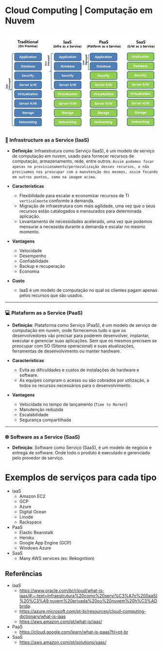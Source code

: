 # Cloud Computing | Computação em Nuvem

![Tipos de computação em nuvem](../imgs/types-cloud-computing.png)
---

### 💾 Infrastructure as a Service (IaaS)

- **Definição**: Infraestrutura como Serviço (IaaS), é um modelo de serviço de computação em nuvem, usado para fornecer recursos de computação, armazenamento, rede, entre outros. `Assim podemos focar apenas no provisionamento/pernozalização desses recursos, e não precisamos nos preocupar com a manutenção dos mesmos, assim focando em outros pontos, como na imagem acima`.

- **Características**
    - Flexibilidade para escalar e economizar recursos de TI `verticalmente` conformte a demanda.
    - Migração de infraestrutura com mais agilidade, uma vez que o seus recursos estão catalogados e mensurados para determinada aplicação.
    - Levantamento de necessidades acelerado, uma vez que podemos mensurar a necessida durante a demanda e escalar no mesmo momento.

- **Vantagens**
    - Velocidade
    - Desempenho
    - Confiabilidade
    - Backup e recuperação
    - Economia

- **Custo**
    - IaaS é um modelo de computação no qual os clientes pagam apenas pelos recursos que são usados.
---

### 💻 Plataform as a Service (PaaS)

- **Definição**: Plataforma como Serviço (PaaS), é um modelo de serviço de computação em nuvem, onde fornecemos tudo o que os desenvolvedores vão precisar para poderem desenvolver, implantar, executar e gerenciar suas aplicações. Sem que os mesmos precisem se preocupar com SO (Sitema operacional) e suas atualizações, ferramentas de desenvolvimento ou manter hardware.

- **Características**
    - Evita as dificuldades e custos de instalações de hardware e software.
    - As equipes compram o acesso ou são cobrados por utilização, a todos os recursos necessários para o desenvolvimento.


- **Vantagens**
    - Velocidade no tempo de lançamento (`Time to Market`)
    - Manutenção reduzida
    - Escalabilidade
    - Segurança compartilhada
---

### 🌐 Software as a Service (SaaS)

- **Definição**: Software como Serviço (SaaS), é um modelo de negócio e entrega de software. Onde todo o produto é executado e gerenciado pelo provedor de serviço.

# Exemplos de serviços para cada tipo

- IaaS
    - Amazon EC2
    - GCP
    - Azure
    - Digital Ocean
    - Linode
    - Rackspace
- PaaS
    - Elastic Beanstalk
    - Heroku
    - Google App Engine (GCP)
    - Windows Azure
- SaaS
    - Many AWS services (ex: Rekognition)

## Referências
- IaaS
    - https://www.oracle.com/br/cloud/what-is-iaas/#:~:text=Infraestrutura%20como%20servi%C3%A7o%20(IaaS)%20%C3%A9,nuvem%20privada%20ou%20nuvem%20h%C3%ADbrida.
    - https://azure.microsoft.com/pt-br/resources/cloud-computing-dictionary/what-is-iaas
    - https://aws.amazon.com/pt/what-is/iaas/
- PaaS
    - https://cloud.google.com/learn/what-is-paas?hl=pt-br
- SaaS
    - https://aws.amazon.com/pt/solutions/saas/